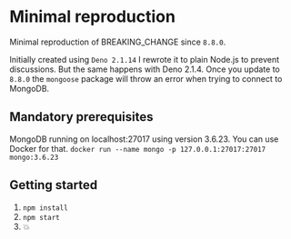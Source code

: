 # Minimal reproduction

Minimal reproduction of BREAKING_CHANGE since `8.8.0`.

Initially created using `Deno 2.1.14` I rewrote it to plain Node.js to prevent discussions. But the same happens with Deno 2.1.4. Once you update to `8.8.0` the `mongoose` package will throw an error when trying to connect to MongoDB.

## Mandatory prerequisites

MongoDB running on localhost:27017 using version 3.6.23. You can use Docker for that. `docker run --name mongo -p 127.0.0.1:27017:27017 mongo:3.6.23`

## Getting started

1. `npm install`
2. `npm start`
3. 💥
